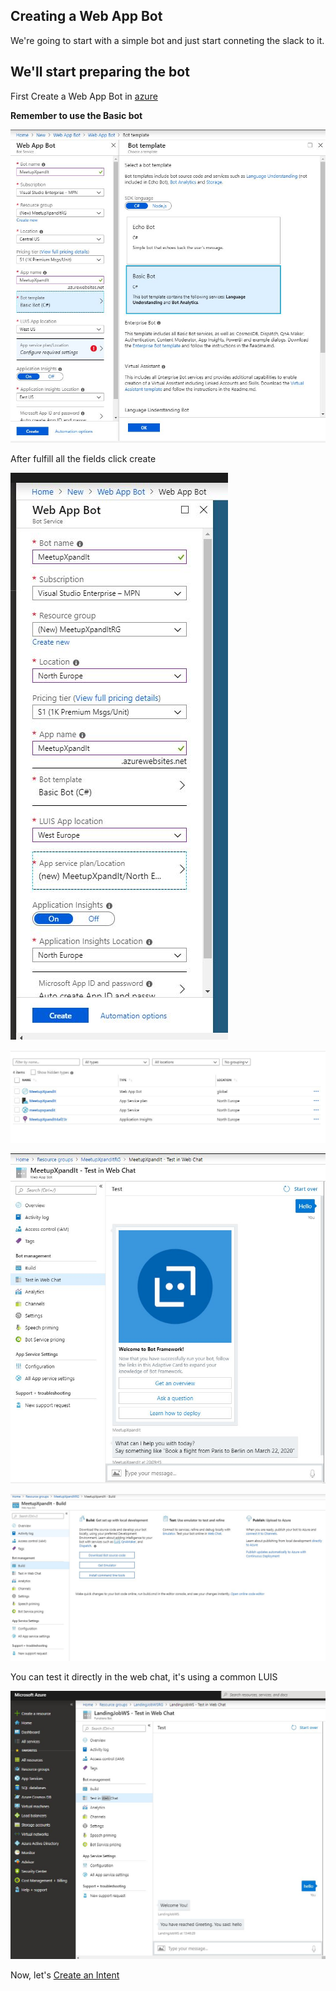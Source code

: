## Creating a Web App Bot

We're going to start with a simple bot and just start conneting the slack to it.


## We'll start preparing the bot

First Create a Web App Bot in [azure](https://portal.azure.com/)

**Remember to use the Basic bot**

![create bot](screens/WebAppBot/1.JPG)

After fulfill all the fields click create

![create bot](screens/WebAppBot/2.JPG)

![create bot](screens/WebAppBot/3.JPG)

![create bot](screens/WebAppBot/4.JPG)

![create bot](screens/WebAppBot/5.JPG)



You can test it directly in the web chat, it's using a common LUIS

![web chat](screens/1_1_2-CreateFunctionBot_chat.jpg)

Now, let's [Create an Intent](https://github.com/xpandit/landingjobs_cognitiveservices/blob/master/CreateIntent.md)